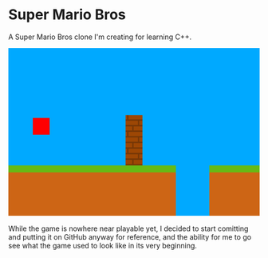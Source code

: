 # Super Mario Bros

A Super Mario Bros clone I'm creating for learning C++.

![](.readme/screenshot.png)

While the game is nowhere near playable yet, I decided to start comitting and putting it on GitHub anyway for reference, and the ability for me to go see what the game used to look like in its very beginning.
